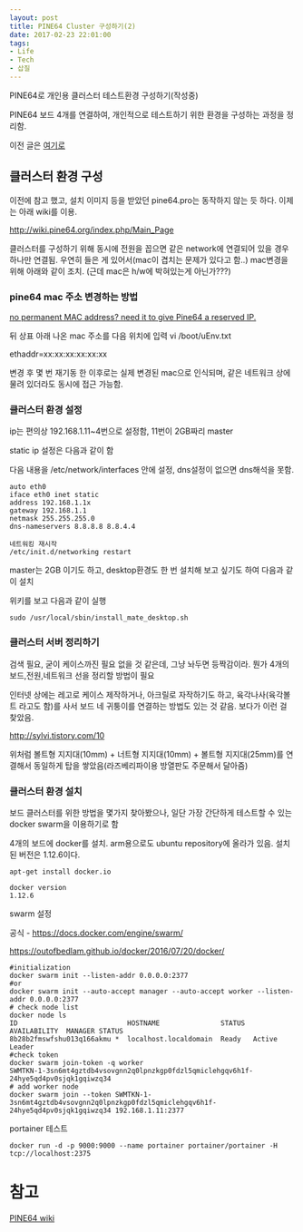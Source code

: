 ```yaml
---
layout: post
title: PINE64 Cluster 구성하기(2)
date: 2017-02-23 22:01:00
tags:
- Life
- Tech
- 삽질
---
```


PINE64로 개인용 클러스터 테스트환경 구성하기(작성중)

PINE64 보드 4개를 연결하여, 개인적으로 테스트하기 위한 환경을 구성하는 과정을 정리함.

이전 글은 [여기로](https://skaqud.github.io/2016/10/08/PINE64/)


## 클러스터 환경 구성

이전에 참고 했고, 설치 이미지 등을 받았던 pine64.pro는 동작하지 않는 듯 하다. 이제는 아래 wiki를  이용.

http://wiki.pine64.org/index.php/Main_Page

클러스터를 구성하기 위해 동시에 전원을 꼽으면 같은 network에 연결되어 있을 경우 하나만 연결됨. 우연히 들은 게 있어서(mac이 겹치는 문제가 있다고 함..) mac변경을 위해 아래와 같이 조치. (근데 mac은 h/w에 박혀있는게 아닌가???)

### pine64 mac 주소 변경하는 방법

[no permanent MAC address? need it to give Pine64 a reserved IP.](http://forum.pine64.org/showthread.php?tid=743&pid=6939#pid6939)

뒤 상표 아래 나온 mac 주소를 다음 위치에 입력
vi /boot/uEnv.txt

ethaddr=xx:xx:xx:xx:xx:xx

변경 후 몇 번 재기동 한 이후로는 실제 변경된 mac으로 인식되며, 같은 네트워크 상에 물려 있더라도 동시에 접근 가능함.

### 클러스터 환경 설정

ip는 편의상 192.168.1.11~4번으로 설정함, 11번이 2GB짜리 master

static ip 설정은 다음과 같이 함

다음 내용을 /etc/network/interfaces 안에 설정, dns설정이 없으면 dns해석을 못함.

    auto eth0
    iface eth0 inet static
    address 192.168.1.1x
    gateway 192.168.1.1
    netmask 255.255.255.0
    dns-nameservers 8.8.8.8 8.8.4.4

    네트워킹 재시작
    /etc/init.d/networking restart

master는 2GB 이기도 하고, desktop환경도 한 번 설치해 보고 싶기도 하여 다음과 같이 설치

위키를 보고 다음과 같이 실행

    sudo /usr/local/sbin/install_mate_desktop.sh


### 클러스터 서버 정리하기

검색 필요, 굳이 케이스까진 필요 없을 것 같은데, 그냥 놔두면 등짝감이라. 뭔가 4개의 보드,전원,네트워크 선을 정리할 방법이 필요

인터넷 상에는 레고로 케이스 제작하거나, 아크릴로 자작하기도 하고, 육각나사(육각볼트 라고도 함)를 사서 보드 네 귀퉁이를 연결하는 방법도 있는 것 같음. 보다가 이런 걸 찾았음.

http://sylvi.tistory.com/10

위처럼 볼트형 지지대(10mm) + 너트형 지지대(10mm) + 볼트형 지지대(25mm)를 연결해서 동일하게 탑을 쌓았음(라즈베리파이용 방열판도 주문해서 달아줌)


### 클러스터 환경 설치

보드 클러스터를 위한 방법을 몇가지 찾아봤으나, 일단 가장 간단하게 테스트할 수 있는 docker swarm을 이용하기로 함

4개의 보드에 docker를 설치. arm용으로도 ubuntu repository에 올라가 있음. 설치된 버전은 1.12.6이다.


    apt-get install docker.io

    docker version
    1.12.6

swarm 설정

공식 - https://docs.docker.com/engine/swarm/

https://outofbedlam.github.io/docker/2016/07/20/docker/

    #initialization
    docker swarm init --listen-addr 0.0.0.0:2377
    #or
    docker swarm init --auto-accept manager --auto-accept worker --listen-addr 0.0.0.0:2377
    # check node list
    docker node ls
    ID                           HOSTNAME               STATUS  AVAILABILITY  MANAGER STATUS
    8b28b2fmswfshu013q166akmu *  localhost.localdomain  Ready   Active        Leader
    #check token
    docker swarm join-token -q worker
    SWMTKN-1-3sn6mt4gztdb4vsovgnn2q0lpnzkgp0fdzl5qmiclehgqv6h1f-24hye5qd4pv0sjqk1gqiwzq34
    # add worker node
    docker swarm join --token SWMTKN-1-3sn6mt4gztdb4vsovgnn2q0lpnzkgp0fdzl5qmiclehgqv6h1f-24hye5qd4pv0sjqk1gqiwzq34 192.168.1.11:2377


portainer 테스트

    docker run -d -p 9000:9000 --name portainer portainer/portainer -H tcp://localhost:2375

# 참고

[PINE64 wiki](http://wiki.pine64.org/index.php/Main_Page)
